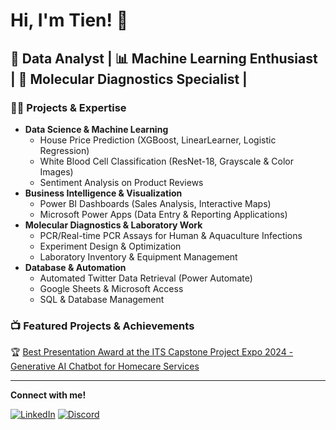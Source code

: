 # Hi, I'm Tien! 👋

## 🚀 Data Analyst | 📊 Machine Learning Enthusiast | 🧬 Molecular Diagnostics Specialist | 

### 👨‍💻 Projects & Expertise

- **Data Science & Machine Learning**
  - House Price Prediction (XGBoost, LinearLearner, Logistic Regression)
  - White Blood Cell Classification (ResNet-18, Grayscale & Color Images)
  - Sentiment Analysis on Product Reviews
- **Business Intelligence & Visualization**
  - Power BI Dashboards (Sales Analysis, Interactive Maps)
  - Microsoft Power Apps (Data Entry & Reporting Applications)
- **Molecular Diagnostics & Laboratory Work**
  - PCR/Real-time PCR Assays for Human & Aquaculture Infections
  - Experiment Design & Optimization
  - Laboratory Inventory & Equipment Management
- **Database & Automation**
  - Automated Twitter Data Retrieval (Power Automate)
  - Google Sheets & Microsoft Access
  - SQL & Database Management

### 📺 Featured Projects & Achievements

🏆 [Best Presentation Award at the ITS Capstone Project Expo 2024 - Generative AI Chatbot for Homecare Services](#)  

---
**Connect with me!**

[![LinkedIn](https://img.shields.io/badge/LinkedIn-0A66C2?style=for-the-badge&logo=linkedin&logoColor=white)](www.linkedin.com/in/nhttien)
[![Discord](https://img.shields.io/badge/Discord-5865F2?style=for-the-badge&logo=discord&logoColor=white)](https://discordapp.com/users/745973169487216743)
